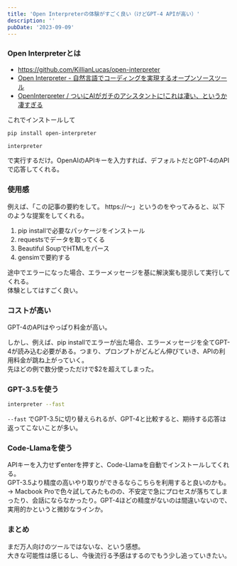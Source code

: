 ```yaml
---
title: 'Open Interpreterの体験がすごく良い（けどGPT-4 APIが高い）'
description: ''
pubDate: '2023-09-09'
---
```


### Open Interpreterとは

- https://github.com/KillianLucas/open-interpreter
- [Open Interpreter - 自然言語でコーディングを実現するオープンソースツール](https://note.com/masia02/n/n630d091c4a02)
- [OpenInterpreter / ついにAIがガチのアシスタントに!これは凄い、というか凄すぎる](https://note.com/shi3zblog/n/n7eaba88ffe4a)

これでインストールして
```bash
pip install open-interpreter
```

```bash
interpreter
```

で実行するだけ。OpenAIのAPIキーを入力すれば、デフォルトだとGPT-4のAPIで応答してくれる。

### 使用感

例えば、「この記事の要約をして。 https://〜」というのをやってみると、以下のような提案をしてくれる。

1. pip installで必要なパッケージをインストール
2. requestsでデータを取ってくる
3. Beautiful SoupでHTMLをパース
4. gensimで要約する

途中でエラーになった場合、エラーメッセージを基に解決案も提示して実行してくれる。  
体験としてはすごく良い。

### コストが高い

GPT-4のAPIはやっぱり料金が高い。

しかし、例えば、pip installでエラーが出た場合、エラーメッセージを全てGPT-4が読み込む必要がある。つまり、プロンプトがどんどん伸びていき、APIの利用料金が跳ね上がっていく。  
先ほどの例で数分使っただけで$2を超えてしまった。

### GPT-3.5を使う

```bash
interpreter --fast
```

`--fast` でGPT-3.5に切り替えられるが、GPT-4と比較すると、期待する応答は返ってこないことが多い。

### Code-Llamaを使う
APIキーを入力せずenterを押すと、Code-Llamaを自動でインストールしてくれる。  
GPT-3.5より精度の高いやり取りができるならこちらを利用すると良いのかも。  
→ Macbook Proで色々試してみたものの、不安定で急にプロセスが落ちてしまったり、会話にならなかったり。GPT-4ほどの精度がないのは間違いないので、実用的かというと微妙なラインか。

### まとめ

まだ万人向けのツールではないな、という感想。  
大きな可能性は感じるし、今後流行る予感はするのでもう少し追っていきたい。

